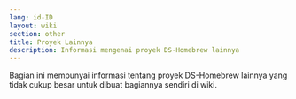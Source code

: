 ```yaml
---
lang: id-ID
layout: wiki
section: other
title: Proyek Lainnya
description: Informasi mengenai proyek DS-Homebrew lainnya
---
```


Bagian ini mempunyai informasi tentang proyek DS-Homebrew lainnya yang tidak cukup besar untuk dibuat bagiannya sendiri di wiki.
